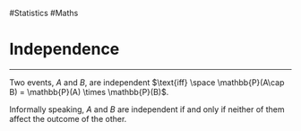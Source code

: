 #Statistics #Maths 

# Independence
---
Two events, $A$ and $B$, are independent $\text{iff} \space \mathbb{P}(A\cap B) = \mathbb{P}(A) \times \mathbb{P}(B)$.

Informally speaking, $A$ and $B$ are independent if and only if neither of them affect the outcome of the other.
